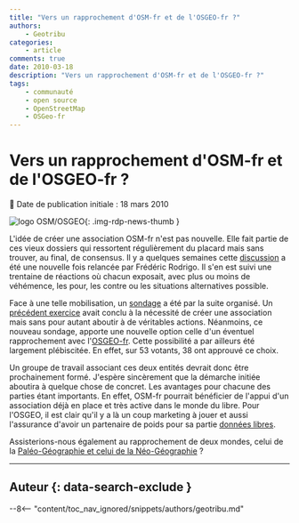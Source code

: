 ```yaml
---
title: "Vers un rapprochement d'OSM-fr et de l'OSGEO-fr ?"
authors:
    - Geotribu
categories:
    - article
comments: true
date: 2010-03-18
description: "Vers un rapprochement d'OSM-fr et de l'OSGEO-fr ?"
tags:
    - communauté
    - open source
    - OpenStreetMap
    - OSGeo-fr
---
```


# Vers un rapprochement d'OSM-fr et de l'OSGEO-fr ?

:calendar: Date de publication initiale : 18 mars 2010

![logo OSM/OSGEO](https://cdn.geotribu.fr/img/logos-icones/entreprises_association/osm_osgeo.png "logo OSM/OSGEO"){: .img-rdp-news-thumb }

L'idée de créer une association OSM-fr n'est pas nouvelle. Elle fait partie de ces vieux dossiers qui ressortent régulièrement du placard mais sans trouver, au final, de consensus. Il y a quelques semaines cette [discussion](http://www.mail-archive.com/talk-fr@openstreetmap.org/msg18397.html) a été une nouvelle fois relancée par Frédéric Rodrigo. Il s'en est suivi une trentaine de réactions où chacun exposait, avec plus ou moins de véhémence, les pour, les contre ou les situations alternatives possible.

Face à une telle mobilisation, un [sondage](http://www.mail-archive.com/talk-fr@openstreetmap.org/msg18874.html) a été par la suite organisé. Un [précédent exercice](http://doodle.com/hk8kqeh3ibnuh3wz) avait conclu à la nécessité de créer une association mais sans pour autant aboutir à de véritables actions. Néanmoins, ce nouveau sondage, apporte une nouvelle option celle d'un éventuel rapprochement avec l'[OSGEO-fr](http://wiki.osgeo.org/wiki/Francophone). Cette possibilité a par ailleurs été largement plébiscitée. En effet, sur 53 votants, 38 ont approuvé ce choix.

Un groupe de travail associant ces deux entités devrait donc être prochainement formé. J'espère sincèrement que la démarche initiée aboutira à quelque chose de concret. Les avantages pour chacune des parties étant importants. En effet, OSM-fr pourrait bénéficier de l'appui d'un association déjà en place et très active dans le monde du libre. Pour l'OSGEO, il est clair qu'il y a là un coup marketing à jouer et aussi l'assurance d'avoir un partenaire de poids pour sa partie [données libres](http://wiki.osgeo.org/wiki/Objectifs_Donnees_fr).

Assisterions-nous également au rapprochement de deux mondes, celui de la [Paléo-Géographie et celui de la Néo-Géographie](http://www.cadmaps.com/gisblog/?p=76) ?

----

## Auteur {: data-search-exclude }

--8<-- "content/toc_nav_ignored/snippets/authors/geotribu.md"
